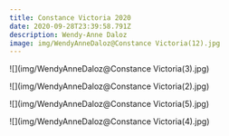 ```yaml
---
title: Constance Victoria 2020
date: 2020-09-28T23:39:58.791Z
description: Wendy-Anne Daloz
image: img/WendyAnneDaloz@Constance Victoria(12).jpg
---
```

![](img/WendyAnneDaloz@Constance Victoria(3).jpg)

![](img/WendyAnneDaloz@Constance Victoria(2).jpg)

![](img/WendyAnneDaloz@Constance Victoria(5).jpg)

![](img/WendyAnneDaloz@Constance Victoria(4).jpg)
